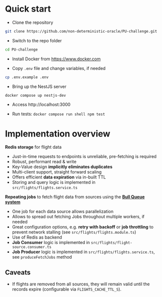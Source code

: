 # Quick start
- Clone the repository
```bash
git clone https://github.com/non-deterministic-oracle/PU-challenge.git
```

* Switch to the repo folder
```bash
cd PU-challenge
```

* Install Docker from https://www.docker.com

* Copy `.env` file and change variables, if needed
```bash
cp .env.example .env
```

* Bring up the NestJS server
```bash
docker compose up nestjs-dev
```

* Access http://localhost:3000

* Run tests: `docker compose run shell npm test`

# Implementation overview
**Redis storage** for flight data
- Just-in-time requests to endpoints is unreliable, pre-fetching is required
- Robust, performant read & write
- Key-Value design **implicitly eliminates duplicates**
- Multi-client support, straight forward scaling
- Offers efficient **data expiration** via in-built TTL
- Storing and query logic is implemented in `src/flights/flights.service.ts`

**Repeating jobs** to fetch flight data from sources using the [**Bull Queue system**](https://github.com/OptimalBits/bull)
- One job for each data source allows parallelization
- Allows to spread out fetching Jobs throughout multiple workers, if needed
- Great configuration options, e.g. **retry with backoff** or **job throttling** to prevent network stalling (see `src/flights/flights.module.ts`)
- Use of Redis as backend
- **Job Consumer** logic is implemented in `src/flights/flight-source.consumer.ts`
- **Job Producer** logic is implemented in `src/flights/flights.service.ts`, see `produceFetchJobs` method

## Caveats
 - If flights are removed from all sources, they will remain valid until the records expire (configurable via `FLIGHTS_CACHE_TTL_S`).